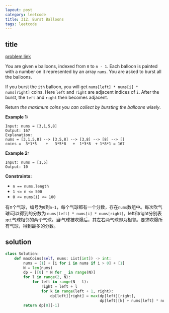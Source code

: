 ```yaml
---
layout: post
category: leetcode
title: 312. Burst Balloons
tags: leetcode
---
```


## title
[problem link](https://leetcode.com/problems/burst-balloons/)

You are given `n` balloons, indexed from `0` to `n - 1`. Each balloon is painted with a number on it represented by an array `nums`. You are asked to burst all the balloons.

If you burst the `ith` balloon, you will get `nums[left] * nums[i] * nums[right]` coins. Here `left` and `right` are adjacent indices of `i`. After the burst, the `left` and `right` then becomes adjacent.

Return *the maximum coins you can collect by bursting the balloons wisely*.

 

**Example 1:**

```
Input: nums = [3,1,5,8]
Output: 167
Explanation:
nums = [3,1,5,8] --> [3,5,8] --> [3,8] --> [8] --> []
coins =  3*1*5    +   3*5*8   +  1*3*8  + 1*8*1 = 167
```

**Example 2:**

```
Input: nums = [1,5]
Output: 10
```

 

**Constraints:**

- `n == nums.length`
- `1 <= n <= 500`
- `0 <= nums[i] <= 100`



有n个气球，编号为`0`到`n-1`，每个气球都有一个分数，存在`nums`数组中。每次吹气球i可以得到的分数为 `nums[left] * nums[i] * nums[right]`，left和right分别表示`i`气球相邻的两个气球。当i气球被吹爆后，其左右两气球即为相邻。要求吹爆所有气球，得到最多的分数。


## solution

```python
class Solution:
    def maxCoins(self, nums: List[int]) -> int:
        nums = [1] + [i for i in nums if i > 0] + [1]
        N = len(nums)
        dp = [[0] * N for _ in range(N)]
        for l in range(2, N):
            for left in range(N - l):
                right = left + l
                for k in range(left + 1, right):
                    dp[left][right] = max(dp[left][right],
                                          dp[left][k] + nums[left] * nums[k] * nums[right] + dp[k][right])
        return dp[0][-1]
```

